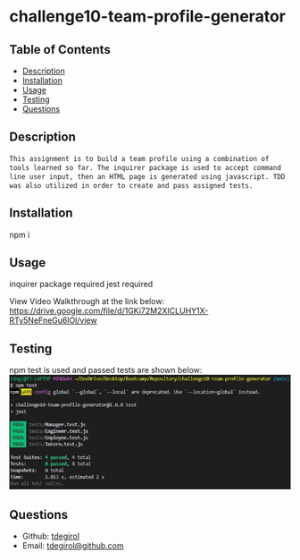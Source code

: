 # challenge10-team-profile-generator

  ## Table of Contents
  - [Description](#description)
  - [Installation](#install)
  - [Usage](#usage)
  - [Testing](#tests)
  - [Questions](#questions)

  <a id="description"></a>
  ## Description
    This assignment is to build a team profile using a combination of tools learned so far. The inquirer package is used to accept command line user input, then an HTML page is generated using javascript. TDD was also utilized in order to create and pass assigned tests.

  <a id="install"></a>
  ## Installation 
  npm i

  <a id="usage"></a>
  ## Usage 
  inquirer package required
  jest required

  View Video Walkthrough at the link below:
  https://drive.google.com/file/d/1GKi72M2XICLUHY1X-RTy5NeFneGu6lOl/view
  
  <a id="tests"></a>
  ## Testing
  npm test is used and passed tests are shown below:
  ![Media-Queries-Image](./images/tests.jpg)

  <a id="questions"></a>
  ## Questions 
  - Github: [tdegirol](https://github.com/tdegirol)
  - Email: tdegirol@github.com
